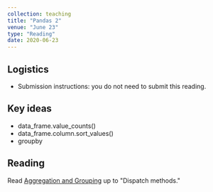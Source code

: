 ```yaml
---
collection: teaching
title: "Pandas 2"
venue: "June 23"
type: "Reading"
date: 2020-06-23
---
```

## Logistics
* Submission instructions: you do not need to submit this reading.

## Key ideas
* data_frame.value_counts()
* data_frame.column.sort_values()
* groupby


## Reading
Read [Aggregation and Grouping](https://colab.research.google.com/github/jakevdp/PythonDataScienceHandbook/blob/master/notebooks/03.08-Aggregation-and-Grouping.ipynb) up to "Dispatch methods."


